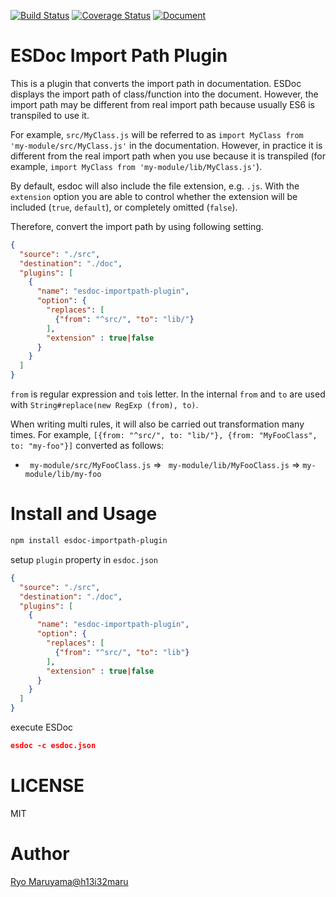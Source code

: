 [![Build Status](https://travis-ci.org/esdoc/esdoc-importpath-plugin.svg?branch=master)](https://travis-ci.org/esdoc/esdoc-importpath-plugin)
[![Coverage Status](https://coveralls.io/repos/esdoc/esdoc-importpath-plugin/badge.svg)](https://coveralls.io/r/esdoc/esdoc-importpath-plugin)
[![Document](https://doc.esdoc.org/github.com/esdoc/esdoc-importpath-plugin/badge.svg)](https://doc.esdoc.org/github.com/esdoc/esdoc-importpath-plugin)

# ESDoc Import Path Plugin
This is a plugin that converts the import path in documentation.
ESDoc displays the import path of class/function into the document.
However, the import path may be different from real import path because usually ES6 is transpiled to use it.

For example, ``src/MyClass.js`` will be referred to as ``import MyClass from 'my-module/src/MyClass.js'`` in the documentation.
However, in practice it is different from the real import path when you use because it is transpiled
(for example, ``import MyClass from 'my-module/lib/MyClass.js'``).

By default, esdoc will also include the file extension, e.g. ``.js``. With the ``extension`` option you are able to control
whether the extension will be included (``true``, ``default``), or completely omitted (``false``).

Therefore, convert the import path by using following setting.

```json
{
  "source": "./src",
  "destination": "./doc",
  "plugins": [
    {
      "name": "esdoc-importpath-plugin",
      "option": {
        "replaces": [
          {"from": "^src/", "to": "lib/"}
        ],
        "extension" : true|false
      }
    }
  ]
}
```

``from`` is regular expression and ``to``is letter. In the internal ``from`` and ``to`` are used with ``String#replace(new RegExp (from), to)``.

When writing multi rules, it will also be carried out transformation many times.
For example, ``[{from: "^src/", to: "lib/"}, {from: "MyFooClass", to: "my-foo"}]`` converted as follows:

- `` my-module/src/MyFooClass.js`` => `` my-module/lib/MyFooClass.js`` => ``my-module/lib/my-foo``

# Install and Usage
```sh
npm install esdoc-importpath-plugin
```

setup ``plugin`` property in ``esdoc.json``

```json
{
  "source": "./src",
  "destination": "./doc",
  "plugins": [
    {
      "name": "esdoc-importpath-plugin",
      "option": {
        "replaces": [
          {"from": "^src/", "to": "lib"}
        ],
        "extension" : true|false
      }
    }
  ]
}
```

execute ESDoc

```json
esdoc -c esdoc.json
```

# LICENSE
MIT

# Author
[Ryo Maruyama@h13i32maru](https://twitter.com/h13i32maru)
